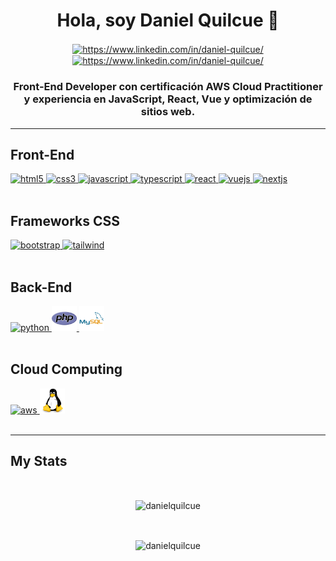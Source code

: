 <h1 align="center">Hola, soy Daniel Quilcue 👋</h1>
<p align="center">
<a href="https://linkedin.com/in/https://www.linkedin.com/in/daniel-quilcue/" target="blank"> <img align="center" src="https://raw.githubusercontent.com/rahuldkjain/github-profile-readme-generator/master/src/images/icons/Social/linked-in-alt.svg" alt= "https://www.linkedin.com/in/daniel-quilcue/" height="30" width="40" /></a>
<a href="mailto:danielquilcue18@gmail.com" target="blank"> <img align="center" src="https://cdn.worldvectorlogo.com/logos/gmail-icon.svg" alt= "https://www.linkedin.com/in/daniel-quilcue/" height="30" width="40" /></a>
</p>
<h3 align="center">Front-End Developer con certificación AWS Cloud Practitioner y experiencia en JavaScript, React, Vue y optimización de sitios web.</h3>

---    


<h2 align="left">Front-End
 </h2>
<div align="left"> <a href="//" target="_blank" rel="noreferrer"> <img src="https://cdn.worldvectorlogo.com/logos/html-1.svg" alt="html5" width="40" height="40"/> </a> <a href="https://www.w3schools.com/css/" target="_blank" rel="noreferrer"> <img src="https://cdn.worldvectorlogo.com/logos/css-3.svg" alt="css3" width="40" height="40"/> </a>  <a href="https://developer.mozilla.org/en-US/docs/Web/JavaScript" target="_blank" rel="noreferrer"> <img src="https://cdn.worldvectorlogo.com/logos/logo-javascript.svg" alt="javascript" width="40" height="40"/> </a> <a href="https://www.typescriptlang.org/" target="_blank" rel="noreferrer"> <img src="https://cdn.worldvectorlogo.com/logos/typescript-2.svg" alt="typescript" width="40" height="40"/> </a>    <a href="https://reactjs.org/" target="_blank" rel="noreferrer"> <img src="https://cdn.worldvectorlogo.com/logos/react-2.svg" alt="react" width="40" height="40"/> </a>   <a href="https://vuejs.org/" target="_blank" rel="noreferrer"> <img src="https://cdn.worldvectorlogo.com/logos/vue-9.svg" alt="vuejs" width="40" height="40"/> </a>  <a href="https://nextjs.org/" target="_blank" rel="noreferrer"> <img src="https://cdn.worldvectorlogo.com/logos/nextjs-2.svg" alt="nextjs" width="40" height="40"/> </a></div>
 <br />
<h2 align="left">Frameworks CSS
 </h2>

<div align="left">
<a href="https://getbootstrap.com" target="_blank" rel="noreferrer"> <img src="https://cdn.worldvectorlogo.com/logos/bootstrap-4.svg" alt="bootstrap" width="40" height="40"/> </a><a href="https://tailwindcss.com/" target="_blank" rel="noreferrer"> <img src="https://www.vectorlogo.zone/logos/tailwindcss/tailwindcss-icon.svg" alt="tailwind" width="40" height="40"/> </a>
</div>

<br />
<h2 align="left">Back-End </h2>
<div align="left">
<a href="https://www.python.org" target="_blank" rel="noreferrer"> <img src="https://cdn.worldvectorlogo.com/logos/python-5.svg" alt="python" width="40" height="40"/> </a><a href="https://www.php.net" target="_blank" rel="noreferrer"> <img src="https://raw.githubusercontent.com/devicons/devicon/master/icons/php/php-original.svg" alt="php" width="40" height="40"/>
 <a href="https://www.mysql.com/" target="_blank" rel="noreferrer"> <img src="https://raw.githubusercontent.com/devicons/devicon/master/icons/mysql/mysql-original-wordmark.svg" alt="mysql" width="40" height="40"/> </a>
</div>
<br />

<h2 align="left">Cloud Computing</h2>

<div>
<a href="https://aws.amazon.com" target="_blank" rel="noreferrer"> <img src="https://cdn.worldvectorlogo.com/logos/aws-2.svg" alt="aws" width="40" height="40"/> </a>
<a href="https://www.linux.org/" target="_blank" rel="noreferrer"> <img src="https://raw.githubusercontent.com/devicons/devicon/master/icons/linux/linux-original.svg" alt="linux" width="40" height="40"/> </a>
</div>
<br />

---
<h2>My Stats</h2>
<br />
<div align="center">
<p><img align="center" src="https://github-readme-stats.vercel.app/api/top-langs?username=danielquilcue&show_icons=true&theme=dracula&locale=en&layout=compact" alt="danielquilcue" /></p>
<br />
<p> <img align="center" src="https://github-readme-stats.vercel.app/api?username=danielquilcue&show_icons=true&theme=dracula&locale=en" alt=" danielquilcue" /></p>
</div>